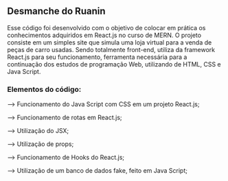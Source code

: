 ## Desmanche do Ruanin
Esse código foi desenvolvido com o objetivo de colocar em prática os conhecimentos adquiridos em React.js no curso de MERN. O projeto consiste em um simples site que simula uma loja virtual para a venda de peças de carro usadas. Sendo totalmente front-end, utiliza da framework React.js para seu funcionamento, ferramenta necessária para a continuação dos estudos de programação Web, utilizando de HTML, CSS e Java Script.

### Elementos do código:
--> Funcionamento do Java Script com CSS em um projeto React.js;

--> Funcionamento de rotas em React.js;

--> Utilização do JSX;

--> Utilização de props;

--> Funcionamento de Hooks do React.js;

--> Utilização de um banco de dados fake, feito em Java Script;
